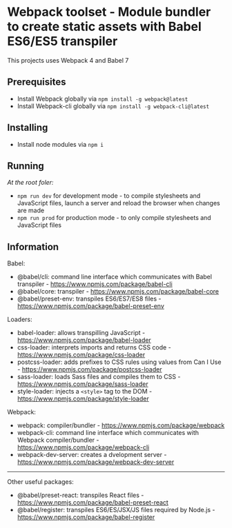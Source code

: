 # Webpack toolset - Module bundler to create static assets with Babel ES6/ES5 transpiler

This projects uses Webpack 4 and Babel 7

## Prerequisites

- Install Webpack globally via ```npm install -g webpack@latest```
- Install Webpack-cli globally via ```npm install -g webpack-cli@latest```

## Installing

- Install node modules via ```npm i```

## Running

*At the root foler:*
- ```npm run dev``` for development mode - to compile stylesheets and JavaScript files, launch a server and reload the browser when changes are made
- ```npm run prod``` for production mode - to only compile stylesheets and JavaScript files

## Information

Babel:
- @babel/cli: command line interface which communicates with Babel transpiler - https://www.npmjs.com/package/babel-cli
- @babel/core: transpiler - https://www.npmjs.com/package/babel-core 
- @babel/preset-env: transpiles ES6/ES7/ES8 files - https://www.npmjs.com/package/babel-preset-env 

Loaders:
- babel-loader: allows transpilling JavaScript - https://www.npmjs.com/package/babel-loader 
- css-loader: interprets imports and returns CSS code - https://www.npmjs.com/package/css-loader 
- postcss-loader: adds prefixes to CSS rules using values from Can I Use - https://www.npmjs.com/package/postcss-loader 
- sass-loader: loads Sass files and compiles them to CSS - https://www.npmjs.com/package/sass-loader 
- style-loader: injects a ```<style>``` tag to the DOM - https://www.npmjs.com/package/style-loader

Webpack:
- webpack: compiler/bundler - https://www.npmjs.com/package/webpack 
- webpack-cli: command line interface which communicates with Webpack compiler/bundler - https://www.npmjs.com/package/webpack-cli 
- webpack-dev-server: creates a dvelopment server - https://www.npmjs.com/package/webpack-dev-server 

---

Other useful packages:
- @babel/preset-react: transpiles React files - https://www.npmjs.com/package/babel-preset-react 
- @babel/register: transpiles ES6/ES/JSX/JS files required by Node.js - https://www.npmjs.com/package/babel-register 